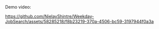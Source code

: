 
Demo video:

https://github.com/NielayShintre/Weekday-JobSearch/assets/58285218/f8b23219-370a-4506-bc59-3197944f0a3a

